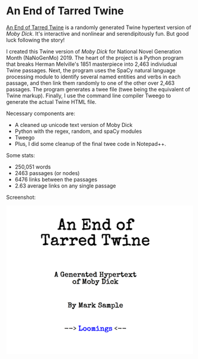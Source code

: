 # An End of Tarred Twine
[An End of Tarred Twine](https://fugitivetexts.net/tarredtwine/index.html) is a randomly generated Twine hypertext version of _Moby Dick_. It's interactive and nonlinear and serendipitously fun. But good luck following the story!

I created this Twine version of _Moby Dick_ for National Novel Generation Month (NaNoGenMo) 2019. The heart of the project is a Python program that breaks Herman Melville's 1851 masterpiece into 2,463 indiviudual Twine passages. Next, the program uses the SpaCy natural language processing module to identify several named entities and verbs in each passage, and then link them randomly to one of the other over 2,463 passages. The program generates a twee file (twee being the equivalent of Twine markup). Finally, I use the command line compiler Tweego to generate the actual Twine HTML file.  

Necessary components are:
* A cleaned up unicode text version of Moby Dick
* Python with the regex, random, and spaCy modules
* Tweego
* Plus, I did some cleanup of the final twee code in Notepad++.

Some stats:
* 250,051 words
* 2463 passages (or nodes)
* 6476 links between the passages
* 2.63 average links on any single passage

Screenshot:

![Title Page for An End of Tarred Twine](https://github.com/samplereality/tarred-twine/blob/master/tarredTwineCover.png)
